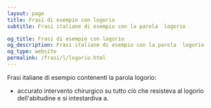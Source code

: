 ```yaml
---
layout: page
title: Frasi di esempio con logorio 
subtitle: Frasi italiane di esempio con la parola  logorio

og_title: Frasi di esempio con logorio 
og_description: Frasi italiane di esempio con la parola  logorio
og_type: website
permalink: /frasi/l/logorio.html
---
```


Frasi italiane di esempio contenenti la parola logorio:


- accurato intervento chirurgico su tutto ciò che resisteva al logorio dell'abitudine e si intestardiva a.
